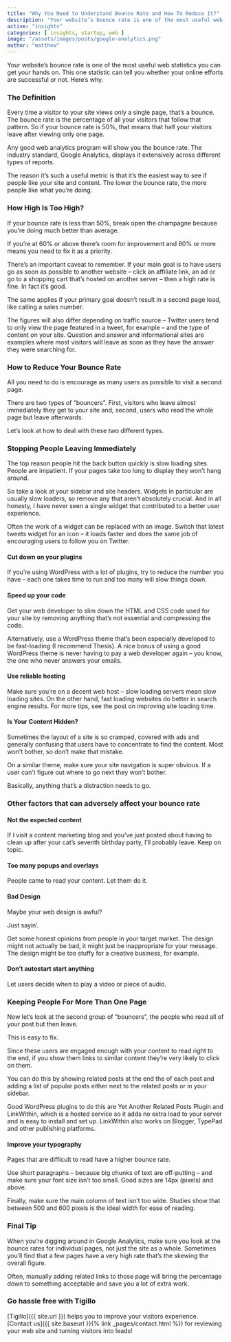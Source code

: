 ```yaml
---
title: "Why You Need to Understand Bounce Rate and How To Reduce It?"
description: "Your website’s bounce rate is one of the most useful web statistics you can get your hands on. This one statistic can tell you whether your online efforts are successful or not. Here’s why."
active: "insights"
categories: [ insights, startup, web ]
image: "/assets/images/posts/google-analytics.png"
author: "matthew"
---
```

Your website’s bounce rate is one of the most useful web statistics you can get your hands on. This one statistic can tell you whether your online efforts are successful or not. Here’s why.

### The Definition
Every time a visitor to your site views only a single page, that’s a bounce. The bounce rate is the percentage of all your visitors that follow that pattern. So if your bounce rate is 50%, that means that half your visitors leave after viewing only one page.

Any good web analytics program will show you the bounce rate. The industry standard, Google Analytics, displays it extensively across different types of reports.

The reason it’s such a useful metric is that it’s the easiest way to see if people like your site and content. The lower the bounce rate, the more people like what you’re doing.

### How High Is Too High?
If your bounce rate is less than 50%, break open the champagne because you’re doing much better than average.

If you’re at 60% or above there’s room for improvement and 80% or more means you need to fix it as a priority.

There’s an important caveat to remember. If your main goal is to have users go as soon as possible to another website – click an affiliate link, an ad or go to a shopping cart that’s hosted on another server – then a high rate is fine. In fact it’s good.

The same applies if your primary goal doesn’t result in a second page load, like calling a sales number.

The figures will also differ depending on traffic source – Twitter users tend to only view the page featured in a tweet, for example – and the type of content on your site. Question and answer and informational sites are examples where most visitors will leave as soon as they have the answer they were searching for.

### How to Reduce Your Bounce Rate
All you need to do is encourage as many users as possible to visit a second page.

There are two types of “bouncers”. First, visitors who leave almost immediately they get to your site and, second, users who read the whole page but leave afterwards.

Let’s look at how to deal with these two different types.

### Stopping People Leaving Immediately
The top reason people hit the back button quickly is slow loading sites. People are impatient. If your pages take too long to display they won’t hang around.

So take a look at your sidebar and site headers. Widgets in particular are usually slow loaders, so remove any that aren’t absolutely crucial. And in all honesty, I have never seen a single widget that contributed to a better user experience.

Often the work of a widget can be replaced with an image. Switch that latest tweets widget for an icon – it loads faster and does the same job of encouraging users to follow you on Twitter.

#### Cut down on your plugins
If you’re using WordPress with a lot of plugins, try to reduce the number you have – each one takes time to run and too many will slow things down.

#### Speed up your code
Get your web developer to slim down the HTML and CSS code used for your site by removing anything that’s not essential and compressing the code.

Alternatively, use a WordPress theme that’s been especially developed to be fast-loading (I recommend Thesis). A nice bonus of using a good WordPress theme is never having to pay a web developer again – you know, the one who never answers your emails.

#### Use reliable hosting
Make sure you’re on a decent web host – slow loading servers mean slow loading sites. On the other hand, fast loading websites do better in search engine results. For more tips, see the post on improving site loading time.

#### Is Your Content Hidden?
Sometimes the layout of a site is so cramped, covered with ads and generally confusing that users have to concentrate to find the content. Most won’t bother, so don’t make that mistake.

On a similar theme, make sure your site navigation is super obvious. If a user can’t figure out where to go next they won’t bother.

Basically, anything that’s a distraction needs to go.

### Other factors that can adversely affect your bounce rate
#### Not the expected content
If I visit a content marketing blog and you’ve just posted about having to clean up after your cat’s seventh birthday party, I’ll probably leave. Keep on topic.

#### Too many popups and overlays
People came to read your content. Let them do it.

#### Bad Design
Maybe your web design is awful?

Just sayin’.

Get some honest opinions from people in your target market. The design might not actually be bad, it might just be inappropriate for your message. The design might be too stuffy for a creative business, for example.

#### Don’t autostart start anything
Let users decide when to play a video or piece of audio.

### Keeping People For More Than One Page
Now let’s look at the second group of “bouncers”, the people who read all of your post but then leave.

This is easy to fix.

Since these users are engaged enough with your content to read right to the end, if you show them links to similar content they’re very likely to click on them.

You can do this by showing related posts at the end the of each post and adding a list of popular posts either next to the related posts or in your sidebar.

Good WordPress plugins to do this are Yet Another Related Posts Plugin and LinkWithin, which is a hosted service so it adds no extra load to your server and is easy to install and set up. LinkWithin also works on Blogger, TypePad and other publishing platforms.

#### Improve your typography
Pages that are difficult to read have a higher bounce rate.

Use short paragraphs – because big chunks of text are off-putting – and make sure your font size isn’t too small. Good sizes are 14px (pixels) and above.

Finally, make sure the main column of text isn’t too wide. Studies show that between 500 and 600 pixels is the ideal width for ease of reading.

### Final Tip
When you’re digging around in Google Analytics, make sure you look at the bounce rates for individual pages, not just the site as a whole. Sometimes you’ll find that a few pages have a very high rate that’s the skewing the overall figure.

Often, manually adding related links to those page will bring the percentage down to something acceptable and save you a lot of extra work.

### Go hassle free with Tigillo
[Tigillo]({{ site.url }}) helps you to improve your visitors experience. [Contact us]({{ site.baseurl }}{% link _pages/contact.html %}) for reviewing your web site and turning visitors into leads!  